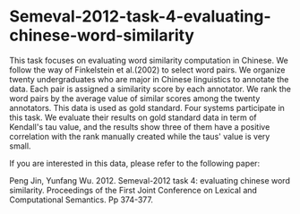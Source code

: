 # Semeval-2012-task-4-evaluating-chinese-word-similarity
This task focuses on evaluating word similarity computation in Chinese. We follow the way of Finkelstein et al.(2002) to select word pairs. We organize twenty undergraduates who are major in Chinese linguistics to annotate the data. Each pair is assigned a similarity score by each annotator. We rank the word pairs by the average value of similar scores among the twenty annotators. This data is used as gold standard. Four systems participate in this task. We evaluate their results on gold standard data in term of Kendall's tau value, and the results show three of them have a positive correlation with the rank manually created while the taus' value is very small. 

If you are interested in this data, please refer to the following paper:

Peng Jin, Yunfang Wu. 2012. Semeval-2012 task 4: evaluating chinese word similarity. Proceedings of the First Joint Conference on Lexical and Computational Semantics. Pp 374-377.
